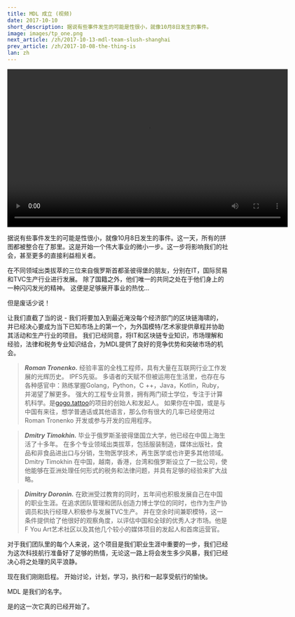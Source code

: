 ```yaml
---
title: MDL 成立 (视频)
date: 2017-10-10
short_description: 据说有些事件发生的可能是性很小，就像10月8日发生的事件。
image: images/tp_one.png
next_article: /zh/2017-10-13-mdl-team-slush-shanghai
prev_article: /zh/2017-10-08-the-thing-is
lan: zh
---
```


<video width="640" height="360" controls>
  <source src="https://ipfs.io/ipfs/QmeqKazV19qNmysr6yfuxmVujN2wq6fzJqZUZhqSSCRo46" type="video/mp4">
Your browser does not support the video tag.
</video>

据说有些事件发生的可能是性很小，就像10月8日发生的事件。这一天，所有的拼图都被整合在了那里。这是开始一个伟大事业的微小一步。这一步将影响我们的社会，甚至更多的直接利益相关者。

在不同领域出类拔萃的三位来自俄罗斯首都圣彼得堡的朋友，分别在IT，国际贸易和TVC生产行业进行发展。 除了国籍之外，他们唯一的共同之处在于他们身上的一种闪闪发光的精神。 这便是足够展开事业的热忱...

但是废话少说！

让我们直截了当的说 - 我们将要加入到最近淹没每个经济部门的区块链海啸的，并已经决心要成为当下已知市场上的第一个，为外国模特/艺术家提供章程并协助其活动和生产行业的项目。 我们已经同意，将IT和区块链专业知识，市场理解和经验，法律和税务专业知识结合，为MDL提供了良好的竞争优势和突破市场的机会。


> ***Roman Tronenko.*** 经验丰富的全栈工程师，具有大量在互联网行业工作发展的光辉历史。 IPFS先驱。 多语者的天赋不但被运用在生活里，也存在与各种感官中：熟练掌握Golang，Python，C ++，Java，Kotlin，Ruby，并渴望了解更多。 强大的工程专业背景，拥有两门硕士学位，专注于计算机科学。是[gogo.tattoo](http://gogo.tattoo/)的项目的创始人和发起人。 如果你在中国，或是与中国有来往，想学普通话或其他语言，那么你有很大的几率已经使用过 Roman Tronenko 开发或参与开发的应用程序。

> ***Dmitry Timokhin.*** 毕业于俄罗斯圣彼得堡国立大学，他已经在中国上海生活了十多年。 在多个专业领域出类拔萃，包括服装制造，媒体出版社，食品和非食品进出口与分销，生物医学技术，再生医学或也许更多其他领域。Dmitry Timokhin 在中国，越南，香港，台湾和俄罗斯设立了一批公司，使他能够在亚洲处理任何形式的税务和法律问题，并具有足够的经验来扩大战略。

> ***Dimitry Doronin.*** 在欧洲受过教育的同时，五年间也积极发展自己在中国的职业生涯。在追求团队管理和团队创造力博士学位的同时，也作为生产协调员和执行经理人积极参与发展TVC生产。 并在空余时间兼职模特，这一条件提供给了他很好的观察角度，以评估中国和全球的优秀人才市场。他是F You Art艺术社区以及其他几个较小的媒体项目的发起人和首席运营官。

对于我们团队里的每个人来说，这个项目是我们职业生涯中重要的一步，我们已经为这次科技航行准备好了足够的热情，无论这一路上将会发生多少风暴，我们已经决心将之处理的风平浪静。

现在我们刚刚启程。 开始讨论，计划，学习，执行和一起享受航行的愉快。

MDL 是我们的名字。

是的这一次它真的已经开始了。
